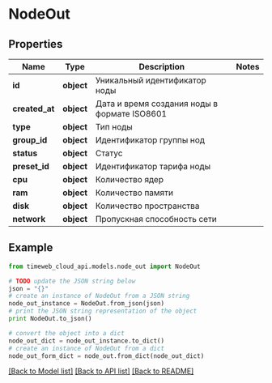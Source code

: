 # NodeOut


## Properties
Name | Type | Description | Notes
------------ | ------------- | ------------- | -------------
**id** | **object** | Уникальный идентификатор ноды | 
**created_at** | **object** | Дата и время создания ноды в формате ISO8601 | 
**type** | **object** | Тип ноды | 
**group_id** | **object** | Идентификатор группы нод | 
**status** | **object** | Статус | 
**preset_id** | **object** | Идентификатор тарифа ноды | 
**cpu** | **object** | Количество ядер | 
**ram** | **object** | Количество памяти | 
**disk** | **object** | Количество пространства | 
**network** | **object** | Пропускная способность сети | 

## Example

```python
from timeweb_cloud_api.models.node_out import NodeOut

# TODO update the JSON string below
json = "{}"
# create an instance of NodeOut from a JSON string
node_out_instance = NodeOut.from_json(json)
# print the JSON string representation of the object
print NodeOut.to_json()

# convert the object into a dict
node_out_dict = node_out_instance.to_dict()
# create an instance of NodeOut from a dict
node_out_form_dict = node_out.from_dict(node_out_dict)
```
[[Back to Model list]](../README.md#documentation-for-models) [[Back to API list]](../README.md#documentation-for-api-endpoints) [[Back to README]](../README.md)


